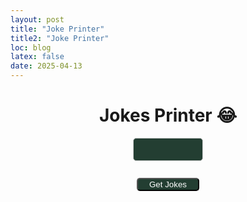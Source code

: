 ```yaml
---
layout: post
title: "Joke Printer"
title2: "Joke Printer"
loc: blog
latex: false
date: 2025-04-13
---
```

<style>
input[type="number"] {
    background-color: #233e32;
    color: white;
    border-radius: 5px;
    padding: 10px;
    width: 20%;
    padding-left:20%;
    margin: 10px auto;
    display: block;
    border-radius: 5px;
    border: 1px solid #ccc;
}
button {
    background-color: #233e32;
    border-radius: 5px;
    color: white;
    display: block;
    width: 20%;
    margin:auto 40% auto;
}
</style>
<h1 style="text-align: center;">Jokes Printer 😂</h1>

<input type="number" id="jokeCount" min="1" max="20" value="3" />

<br>
<button onclick="goToJokes()">Get Jokes</button>

<script>
jokeCount.addEventListener("keydown", function(e) {
    e.preventDefault();
    if (e.key === "Enter") {
        goToJokes();
    }
    else if (e.key === "ArrowUp") {
        this.value = parseInt(this.value) + 1;
        if (this.value >= 10) {
            this.value = 10;
        }
        else if (this.value <= 1) {
            this.value = 1;
        }
    }
    else if (e.key === "ArrowDown") {
        this.value = parseInt(this.value) - 1;
        if (this.value >= 10) {
            this.value = 10;
        }
        else if (this.value <= 1) {
            this.value = 1;
        }
    }
});
function goToJokes() {
    const amount = document.getElementById("jokeCount").value;
    window.location.href = `/blog/JokesPrinter?amount=${amount}`;
}
</script>